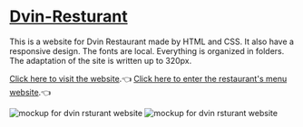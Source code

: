 # [Dvin-Resturant](https://narinebarseghyan.github.io/Dvin-Resturant/)
This is a website for Dvin Restaurant made by HTML and CSS. It also have a responsive design. The fonts are local. Everything is organized in folders․ The adaptation of the site is written up to 320px.

[Click here to visit the website](https://narinebarseghyan.github.io/Dvin-Resturant/).:point_left:
[Click here to enter the restaurant's menu website](https://narinebarseghyan.github.io/Dvin-Resturant/menu.html).:point_left:

![mockup for dvin rsturant website](./mockup/website-mockup.png)
![mockup for dvin rsturant website](./mockup/mockup-4.png)
